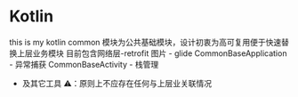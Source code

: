 # Kotlin
this is my kotlin
common 模块为公共基础模块，设计初衷为高可复用便于快速替换上层业务模块
目前包含网络层-retrofit
图片 - glide
CommonBaseApplication - 异常捕获
CommonBaseActivity - 栈管理
 - 及其它工具
⚠️：原则上不应存在任何与上层业关联情况

